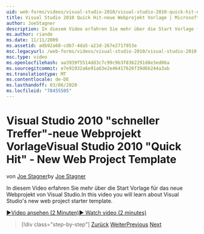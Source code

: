```yaml
---
uid: web-forms/videos/visual-studio-2010/visual-studio-2010-quick-hit-new-web-project-template
title: Visual Studio 2010 Quick Hit-neue Webprojekt Vorlage | Microsoft-Dokumentation
author: JoeStagner
description: In diesem Video erfahren Sie mehr über die Start Vorlage für das neue Webprojekt von Visual Studio.
ms.author: riande
ms.date: 11/11/2009
ms.assetid: adb92a60-cdb7-4da5-a23d-267e2717953e
msc.legacyurl: /web-forms/videos/visual-studio-2010/visual-studio-2010-quick-hit-new-web-project-template
msc.type: video
ms.openlocfilehash: aa3939f5514dd3c7c99c9b3f8362291d8e3ed06a
ms.sourcegitcommit: e7e91932a6e91a63e2e46417626f39d6b244a3ab
ms.translationtype: MT
ms.contentlocale: de-DE
ms.lasthandoff: 03/06/2020
ms.locfileid: "78455505"
---
```

# <a name="visual-studio-2010-quick-hit---new-web-project-template"></a><span data-ttu-id="a9b38-103">Visual Studio 2010 "schneller Treffer"-neue Webprojekt Vorlage</span><span class="sxs-lookup"><span data-stu-id="a9b38-103">Visual Studio 2010 "Quick Hit" - New Web Project Template</span></span>

<span data-ttu-id="a9b38-104">von [Joe Stagner](https://github.com/JoeStagner)</span><span class="sxs-lookup"><span data-stu-id="a9b38-104">by [Joe Stagner](https://github.com/JoeStagner)</span></span>

<span data-ttu-id="a9b38-105">In diesem Video erfahren Sie mehr über die Start Vorlage für das neue Webprojekt von Visual Studio.</span><span class="sxs-lookup"><span data-stu-id="a9b38-105">In this video you will learn about Visual Studio's new web project starter template.</span></span>

[<span data-ttu-id="a9b38-106">&#9654;Video ansehen (2 Minuten)</span><span class="sxs-lookup"><span data-stu-id="a9b38-106">&#9654; Watch video (2 minutes)</span></span>](https://channel9.msdn.com/Blogs/ASP-NET-Site-Videos/visual-studio-2010-quick-hit-new-web-project-template)

> [!div class="step-by-step"]
> <span data-ttu-id="a9b38-107">[Zurück](visual-studio-2010-quick-hit-multi-monitor-support.md)
> [Weiter](visual-studio-2010-quick-hit-new-multi-targeting.md)</span><span class="sxs-lookup"><span data-stu-id="a9b38-107">[Previous](visual-studio-2010-quick-hit-multi-monitor-support.md)
[Next](visual-studio-2010-quick-hit-new-multi-targeting.md)</span></span>
